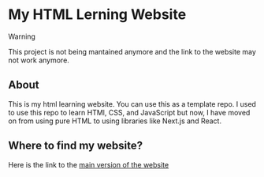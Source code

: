 # My HTML Lerning Website

> [!WARNING]
> This project is not being mantained anymore and the link to the website may not work anymore.

## About

This is my html learning website. You can use this as a template repo. I used to use this repo to learn HTMl, CSS, and JavaScript but now, I have moved on from using pure HTML to using libraries like Next.js and React.

## Where to find my website?

Here is the link to the [main version of the website](https://my-html-learning-website.onrender.com/)
